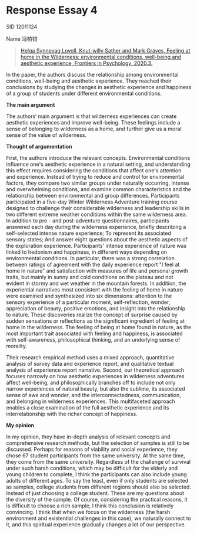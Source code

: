 # Response Essay 4

SID 12011124

Name 冯柏钧

> [Helga Synnevag Lovoll, Knut-willy Sather and Mark Graves, Feeling at home in the Wilderness: environmental conditions, well-being and aesthetic experience, Frontiers in Psychology, 2020.3.](https://www.frontiersin.org/articles/10.3389/fpsyg.2020.00402/full)

In the paper, the authors discuss the relationship among environmental conditions, well-being and aesthetic experience. They reached their conclusions by studying the changes in aesthetic experience and happiness of a group of students under different environmental conditions.

**The main argument**

The authors‘ main argument is that wilderness experiences can create aesthetic experiences and improve well-being. These feelings include a sense of belonging to wilderness as a home, and further give us a moral sense of the value of wilderness.

**Thought of argumentation**

First, the authors introduce the relevant concepts. Environmental conditions influence one's aesthetic experience in a natural setting, and understanding this effect requires considering the conditions that affect one's attention and experience. Instead of trying to reduce and control for environmental factors, they compare two similar groups under naturally occurring, intense and overwhelming conditions, and examine common characteristics and the relationship between environmental and group differences. Participants participated in a five-day Winter Wilderness Adventure training course designed to challenge their considerable wilderness and leadership skills in two different extreme weather conditions within the same wilderness area. In addition to pre - and post-adventure questionnaires, participants answered each day during the wilderness experience, briefly describing a self-selected intense nature experience; To represent its associated sensory states; And answer eight questions about the aesthetic aspects of the exploration experience. Participants' intense experience of nature was linked to hedonism and happiness, in different ways depending on environmental conditions. In particular, there was a strong correlation between ratings of agreement with the daily experience report "I feel at home in nature" and satisfaction with measures of life and personal growth traits, but mainly in sunny and cold conditions on the plateau and not evident in stormy and wet weather in the mountain forests. In addition, the experiential narratives most consistent with the feeling of home in nature were examined and synthesized into six dimensions: attention to the sensory experience of a particular moment, self-reflection, wonder, appreciation of beauty, positive emotions, and insight into the relationship to nature. These discoveries realize the concept of surprise caused by sudden sensations or reflections as the significant ingredient of feeling at home in the wilderness. The feeling of being at home found in nature, as the most important trait associated with feeling and happiness, is associated with self-awareness, philosophical thinking, and an underlying sense of morality.

Their research empirical method uses a mixed approach, quantitative analysis of survey data and experience report, and qualitative textual analysis of experience report narrative. Second, our theoretical approach focuses narrowly on how aesthetic experiences in wilderness adventures affect well-being, and philosophically branches off to include not only narrow experiences of natural beauty, but also the sublime, its associated sense of awe and wonder, and the interconnectedness, communication, and belonging in wilderness experiences. This multifaceted approach enables a close examination of the full aesthetic experience and its interrelationship with the richer concept of happiness.

**My opinion**

In my opinion, they have in-depth analysis of relevant concepts and comprehensive research methods, but the selection of samples is still to be discussed. Perhaps for reasons of viability and social experience, they chose 67 student participants from the same university. At the same time, they come from the same university. Regardless of the challenge of survival under such harsh conditions, which may be difficult for the elderly and young children to complete, I think the participants can also include young adults of different ages. To say the least, even if only students are selected as samples, college students from different regions should also be selected. Instead of just choosing a college student. These are my questions about the diversity of the sample. Of course, considering the practical reasons, it is difficult to choose a rich sample, I think this conclusion is relatively convincing. I think that when we focus on the wilderness (the harsh environment and existential challenges in this case), we naturally connect to it, and this spiritual experience gradually changes a lot of our perspective.

